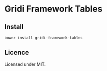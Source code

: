 # Gridi Framework Tables

## Install
`bower install gridi-framework-tables`

## Licence

Licensed under MIT.